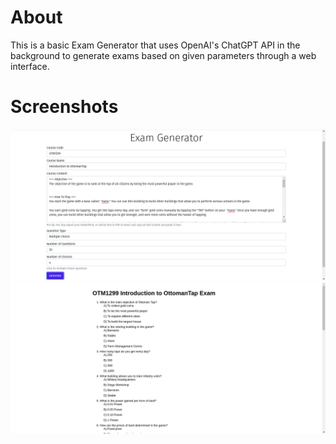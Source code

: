 # About

This is a basic Exam Generator that uses OpenAI's ChatGPT API in the background to generate exams based on given parameters through a web interface.

# Screenshots 

![Exam Generator UI](https://raw.githubusercontent.com/mehonal/exam-generator/master/wwwroot/images/screenshots/exam-generator-ui.png)
![Sample Exam](https://raw.githubusercontent.com/mehonal/exam-generator/master/wwwroot/images/screenshots/sample-exam.png)

